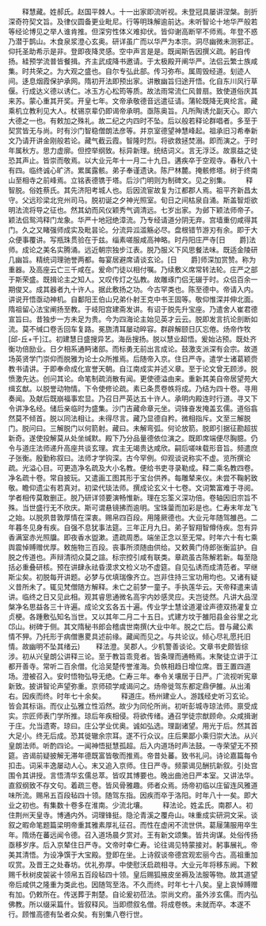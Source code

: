 <!-- { "loadSidebar": true } -->
　　释慧藏。姓郝氏。赵国平棘人。十一出家即流听视。未登冠具屡讲涅槃。剖折深奇符契文旨。及律仪圆备更业毗尼。行等明珠解逾前达。未听智论十地华严般若等经论博见之举人谁肯推。但深穷性体义难抑伏。皆仰谢高断罕不师焉。年登不惑乃潜于鹊山。木食泉浆澄心玄奥。研详虽广而以华严为本宗。洞尽幽微未测邪正。仰托圣助希示是非。登即夜降灵感。空中声言是是。既闻斯告因撰义疏。躬自传扬。絓预学流普皆餐揖。齐主武成降书邀请。于太极殿开阐华严。法侣云繁士族咸集。时共荣之。为大观之盛也。自尔专弘此部。传习弥布。属周毁经道。刬迹人间。迻息烟霞保护承网。隋初开法即预出家。讲散幽旨归途开悟。化自东川风行草偃。行成达义德以诱仁。冰玉方心松筠等质。故法雨常流仁风普扇。致使道俗庆其来苏。蒙心重其开奖。开皇七年。文帝承敬德音远遣征请。蒲轮既降无爽纶言。藏乘机立教利见大人。杖锡京辈仍即谒帝承明。亟陈奥旨。凡所陶诱允副天心。即六大德之一也。有敕加之殊礼。故二纪之内四时不坠。后以般若释论群唱者。多至于契赏皆无与尚。时有沙门智稳僧朗法彦等。并京室德望神慧峰起。祖承旧习希奉新文乃请开讲金刚般若论。藏气截云霞。智隆时烈。将欲救拯焚溺。即而演之。于时年属秋方。思力虚廓。但控举纲致。标异新理。统结词义。言无浮泛。故禀益之徒恐其声止。皆崇而敬焉。以大业元年十一月二十九日。遘疾卒于空观寺。春秋八十有四。临终诚心旷济。累属露骸。弟子奉谨遗诀。陈尸林麓。掩骸修塔。树于终南山至相寺之前峰焉。立铭表德镌于塔。后沙门明则为制碑文。见之别集。
　　释智脱。俗姓蔡氏。其先济阳考城人也。后因流宦故复为江都郡人焉。祖平齐新昌太守。父远珍梁北兖州司马。脱初诞之夕神光照室。旬日之间枯泉自涌。斯盖智炬欲明法流将导之征也。然其幼而风仪颖秀气调清远。七岁出家。为邺下颖法师帝子。颖法侣鸳鸿释门龙象。华严十地冠绝漳流。乃专经请道分阴无弃。宫墙重仞咸得其门。久之又睹强师成实及毗昙论。分流异泒滥觞必尽。盘根错节游刃有余。即于大众便事覆讲。写瓶珠贯验在于兹。缁素嗟服咸高神略。时丹阳庄严寺[日　　爵]法师。成论之美名实腾涌。远近朝宗独步江表。脱乃服义下风思餐法味。既适金陵研几幽旨。精统词理驰誉两都。每宴居避席请谈玄论。[日　　爵]师深加赏赞。称为重器。及高座云亡三千咸在。爰命门徒以相付嘱。乃续敷义席常转法轮。庄严之部于斯荣盛。既揖论主之知人。又叹传灯之弘教。故雕琢门侣无辍于时。众侣百余一期俊又。成其器者九十许人。据此敷扬之功。今古罕类也。陈至德中。帝请入内。讲说开悟亟动神机。自鄱阳王伯山兄弟仆射王克中书王固等。敬仰惟深并伸北面。隋祖留心法宝阐扬至教。于岐阳宫建斋发讲。有诏于脱先升宝座。乃遣舍人崔君德宣旨曰。昔独步一方未足为贵。今为四海论主始见英才云云。脱即发言抗论剖断如流。莫不缄口卷舌回车复路。冕旒清耳屡动晬容。群辟解颐日仄忘倦。炀帝作牧[邱-丘+千]江。初建慧日盛搜异艺。海岳搜扬。脱以慧业超悟。爰始沾预。既处齐衡功倍励业。日夕相系通眄诸部。而标勇无前出言成论。鼓激支派深有会宗。故道场英贤学门崇仰而脱雅为论士众所推焉。后随帝入京。住日严寺。遣学士诸葛颖赍教书请讲。于即奉命成化宣誉天朝。自江南成实并述义章。至于论文曾无顾涉。脱愤激先达。创问其论。命笔制疏消散有闻。更使德溢由来。重新其美自帝居望苑大缉玄猷。以脱誉动物情。下令使修论疏。素已条贯卷帙将成。乃结为四十卷。寻用奏闻。及献后既崩福事宏显。乃召日严英达五十许人。承明内殿连时行道。寻又下令讲净名经。储后亲临时为盛集。沙门吉藏命章元坐。词锋奋发掩盖玄儒。道俗翕然莫不倾首。脱以同法相让。未得尽言。藏乃显德自矜。微相指斥。文至三解脱门。脱问曰。三解脱门以何箭射。藏曰。未解弯弧。何论放箭。脱即引据征勘超拔新奇。遂使投解莫从处坐缄默。殿下乃分品量德依位演之。既即席端便尽胸臆。仍令与道庄法师递升高座共谈玄理。宾主无竭贵达咸欣。嗣后嗟味载形音旨。频遣庶子张衡。殷勤称叙曰。法师才学钩深。古今罕例。仰观谈说称实不虚。览所撰论疏。光溢心目。可更造净名疏及大小名教。便给书吏寻录勒成。释二乘名教四卷。净名疏十卷。常自披玩。又遣画工图其形于宝台供养。每雕辇来仪。未尝不鞠躬致敬。瞻仰遗尘有若真对。初梁代琰法师。撰成论玄义十七卷。文词繁富难于寻阅。学者相传莫敢删正。脱乃研详领要演畅惟新。理在忘筌义深功倍。卷轴因旧宗旨不殊。当世盛行无不欣庆。斯可谓悬镜拂而逾明。宝珠蓥而加彩是也。仁寿末年龙飞之始。以脱夙昔敦厚情在深衷。赐帛四百段。用隆厥德也。大业元年随驾雒邑。二年暮冬见身有疾。自强不息犹事法筵。三年正月九日。弟子智翔智僔侍疾。忽有异香满室赤光照牖。即夜香水盥漱。遗疏周悉。端坐正念以至无常。时年六十有七乘舆震悼赙赠优厚。敕施物三百段。丧事所须随由供给。又敕黄门侍郎张衡监护。自脱之传道也。声辩清彻众莫之諠。标宗控引咸有联类。章疏虽古陈解若新。每至隐括必重叠研核。预在讲肆永祛昏漠求文检义功不虚筵。自见弘诱而成清范者。罕继斯尘矣。初脱每开讲题。必梦与优填瑞像齐立。岂非住持三宝功用均也。又诸有疑义昔所未了。辄见梵僧随方解释。未亡之前梦一童子。手执莲华云。天帝释遣来请讲。临终之日又见此相。观其睿思通微名高宇内妙感灵应。夫岂徒然。凡讲大品涅槃净名思益各三十许遍。成论文玄各五十遍。传业学士慧诠道灌诠声德双扬灌复立贞梗。各踵敷弘知名当世。又以其年二月二十五日。式建方坟于雒阳县金谷里之北邙山。树碑于侧。其文隋秘书郎会稽虞世南撰(大业中年。脱之亡后。昔与藏公素情不狎。乃托形于病僧惠畟具述前缘。藏闻而见之。与共论议。倾心尽礼愿托旧情。故幽明不坠其绪云)
　　释法澄。吴郡人。少机警善谈论。文章书史颇皆综涉。初从兴皇朗公讲释三论。至于教旨乖竞者。皆条理而通畅焉。末聚徒立讲于江都开善寺。常听二百余僧。化洽吴楚传誉淮海。负帙相趋日增位席。晋王置四道场。澄被召入。安时悟物弘导无绝。仁寿三年。奉令关壤居于日严。广流视听宪章新致。披讲智论声望弥重。京师硕学咸谒问之。炀帝徙驾东都定鼎伊雒。从出淆右。因疾而终。时年七十余矣。
　　释道庄。杨州建业人。游践经史听习玄论。皆会其标诣。而仪止弘雅立性滔然。故少为同伦所尚。初听彭城寺琼法师。禀受成实。宗匠师表门学所推。琼后年疾相侵。将欲传绪。通召学徒宗猷顾命。众咸揖谢于庄。允当遗寄。琼曰。庄公学业优奥。诚如弘选。理副诸望。用光于后。然其首大足小。终无后成。恐其徙辙余宗耳。遂不行众议。庄后果鄙小乘归崇大法。从兴皇朗法师。听酌四论。一闻神悟挺慧孤超。后入内道场时声法鼓。一寺荣望无不预筵。咨谒前疑披解无滞年德既富皆敬而推焉。帝昔处蕃。致书礼问。诗论嘉篇每令扣击。词采丰逸屡动人心。末又追入京师。住日严寺。频蒙谒见酬抗新叙。引处宫围令其讲授。言悟清华玄儒总萃。皆叹其博要也。晚出曲池日严本室。又讲法华。直叙纲致不存文句。着疏三卷。皆风骨雅趣。师者众焉。炀帝初临以庄留连风雅道味所流。赐帛五百段毡四十领。随驾东指。因疾而卒于洛阳。时年八十一矣。即大业之初也。有集数十卷多在淮南。少流北壤。
　　释法论。姓孟氏。南郡人。初住荆州天皇寺。博通内外。词理锋挺。隐沦青溪之覆舟山。味重成实研洞文采。谈叙之暇命笔题篇梁明帝重其雅素厚礼征召。而性在虚闲不流世供。葛屦蒲服用卒生年。隋炀在蕃远闻令德。召入道场晨夕赏对。王有新文颂集。皆共询谋。处俗传扬亟移岁序。后入京辇住日严寺。文帝时幸仁寿。论往谒见特蒙接对。躬事展礼。帝美其清悟。为设净馔于大宝殿。登即在坐。上诗叙谈帝德宫观宏丽今古。高祖重加叹赏。及晋王之处春坊。优礼弥厚。中使慰沃启疏相寻。大业元年将移东阙。下敕赐千秋树皮袈裟十领帛五百段毡四十领。皇后赐狐掖皮坐褥及法服等物。故其道望帝后咸供之隆重为类此也。因随驾至洛。不久而终。时年七十八矣。皇上哀悼赙赠有加。仍敕所在。传送葬于荆楚。自论爰初莅法。崇尚文府。虽外涉玄儒。而内弘佛教。所以缀采篇什。皆叙释风。当即缵叙名僧。将成卷帙。未就而卒。本遂不行。顾惟高德有坠者众矣。有别集八卷行世。
